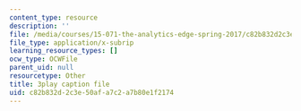 ```yaml
---
content_type: resource
description: ''
file: /media/courses/15-071-the-analytics-edge-spring-2017/c82b832d2c3e50afa7c2a7b80e1f2174_Mge-sj1UVFM.vtt
file_type: application/x-subrip
learning_resource_types: []
ocw_type: OCWFile
parent_uid: null
resourcetype: Other
title: 3play caption file
uid: c82b832d-2c3e-50af-a7c2-a7b80e1f2174
---
```


